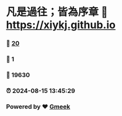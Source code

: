 # 凡是過往；皆為序章 :link: https://xiykj.github.io 
### :page_facing_up: [20](https://xiykj.github.io/tag.html) 
### :speech_balloon: 1 
### :hibiscus: 19630 
### :alarm_clock: 2024-08-15 13:45:29 
### Powered by :heart: [Gmeek](https://github.com/Meekdai/Gmeek)
